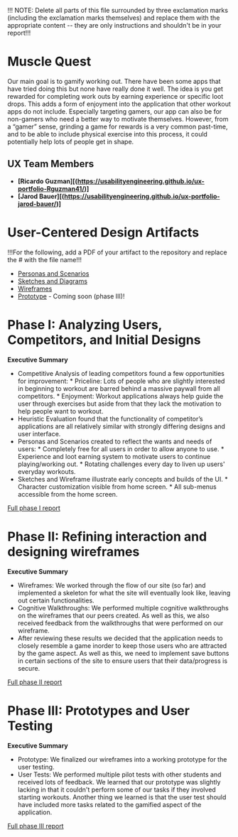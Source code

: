 !!! NOTE: Delete all parts of this file surrounded by three exclamation marks (including the exclamation marks themselves) and replace them with the appropriate content -- they are only instructions and shouldn't be in your report!!!

# Muscle Quest

Our main goal is to gamify working out. There have been some apps that have tried doing this but none have really done it well. The idea is you get rewarded for completing work outs by earning experience or specific loot drops. This adds a form of enjoyment into the application that other workout apps do not include. Especially targeting gamers, our app can also be for non-gamers who need a better way to motivate themselves. However, from a “gamer” sense, grinding a game for rewards is a very common past-time, and to be able to include physical exercise into this process, it could potentially help lots of people get in shape.

## UX Team Members

* **[Ricardo Guzman][(https://usabilityengineering.github.io/ux-portfolio-Rguzman41/)]**
* **[Jarod Bauer][(https://usabilityengineering.github.io/ux-portfolio-jarod-bauer/)]**

# User-Centered Design Artifacts
 
!!!For the following, add a PDF of your artifact to the repository and replace the # with the file name!!!
* [Personas and Scenarios](personas/)
* [Sketches and Diagrams](sketches/)
* [Wireframes](Wireframes/)
* [Prototype](#) - Coming soon (phase III)!

# Phase I: Analyzing Users, Competitors, and Initial Designs

**Executive Summary**

* Competitive Analysis of leading competitors found a few opportunities for improvement:
       * Priceline: Lots of people who are slightly interested in beginning to workout are barred behind a massive paywall from all competitors.
       * Enjoyment: Workout applications always help guide the user through exercises but aside from that they lack the motivation to help people want to workout.
* Heuristic Evaluation found that the functionality of competitor’s applications are all relatively similar with strongly differing designs and user interface.
* Personas and Scenarios created to reflect the wants and needs of users:
       * Completely free for all users in order to allow anyone to use.
       * Experience and loot earning system to motivate users to continue playing/working out.
       * Rotating challenges every day to liven up users' everyday workouts.
* Sketches and Wireframe illustrate early concepts and builds of the UI.
       * Character customization visible from home screen.
       * All sub-menus accessible from the home screen.


[Full phase I report](phaseI/)

# Phase II: Refining interaction and designing wireframes

**Executive Summary**
* Wireframes: We worked through the flow of our site (so far) and implemented a skeleton for what the site will eventually look like, leaving out certain functionalities.
* Cognitive Walkthroughs: We performed multiple cognitive walkthroughs on the wireframes that our peers created. As well as this, we also received feedback from the walkthroughs that were performed on our wireframe.
* After reviewing these results we decided that the application needs to closely resemble a game inorder to keep those users who are attracted by the game aspect. As well as this, we need to implement save buttons in certain sections of the site to ensure users that their data/progress is secure.

[Full phase II report](phaseII/)

# Phase III: Prototypes and User Testing

**Executive Summary**

* Prototype: We finalized our wireframes into a working prototype for the user testing.
* User Tests: We performed multiple pilot tests with other students and received lots of feedback. We learned that our prototype was slightly lacking in that it couldn't perform some of our tasks if they involved starting workouts. Another thing we learned is that the user test should have included more tasks related to the gamified aspect of the application.

[Full phase III report](phaseIII/)

